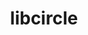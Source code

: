 ---
title: "libcircle"
layout: cache
categories: [package, develop]
meta: {"compilers": ["cce@18.0.0", "gcc@11.4.0", "intel-oneapi-compilers@2025.1.0"], "num_specs": 14, "num_specs_by_stack": {"e4s": 4, "e4s-cray-rhel": 4, "e4s-neoverse-v2": 4, "e4s-oneapi": 2, "root": 14}, "oss": ["rhel8", "ubuntu22.04"], "platforms": ["linux"], "stacks": ["e4s", "e4s-cray-rhel", "e4s-neoverse-v2", "e4s-oneapi", "root"], "targets": ["neoverse_v2", "x86_64_v3"], "versions": ["0.3.0"]}
spec_details: [{"compiler": "cce@18.0.0", "hash": "2emkrfyw53ggcue6ce3cnf7mfhn65p7j", "os": "rhel8", "platform": "linux", "size": "-", "stacks": ["e4s-cray-rhel", "root"], "target": "x86_64_v3", "variants": ["build_system=autotools", "patches:=fd725f5"], "versions": ["0.3.0"]}, {"compiler": "intel-oneapi-compilers@2025.1.0", "hash": "2ja3lmg6phadyltdqfsw5wfj2g3bc4pi", "os": "ubuntu22.04", "platform": "linux", "size": "-", "stacks": ["e4s-oneapi", "root"], "target": "x86_64_v3", "variants": ["build_system=autotools"], "versions": ["0.3.0"]}, {"compiler": "cce@18.0.0", "hash": "4r773xwcdlwgmvl5vwpgbrdoewxmsp5b", "os": "rhel8", "platform": "linux", "size": "-", "stacks": ["e4s-cray-rhel", "root"], "target": "x86_64_v3", "variants": ["build_system=autotools", "patches:=fd725f5"], "versions": ["0.3.0"]}, {"compiler": "gcc@11.4.0", "hash": "dd3py4zr6y2zsde4klntt6kga6zncanj", "os": "ubuntu22.04", "platform": "linux", "size": "-", "stacks": ["e4s-neoverse-v2", "root"], "target": "neoverse_v2", "variants": ["build_system=autotools"], "versions": ["0.3.0"]}, {"compiler": "gcc@11.4.0", "hash": "djfccnu5x265yqxwiirebcxrie2jblo4", "os": "ubuntu22.04", "platform": "linux", "size": "-", "stacks": ["e4s", "root"], "target": "x86_64_v3", "variants": ["build_system=autotools"], "versions": ["0.3.0"]}, {"compiler": "intel-oneapi-compilers@2025.1.0", "hash": "gnegwarwbyero6z23mcxixndyndzlarw", "os": "ubuntu22.04", "platform": "linux", "size": "-", "stacks": ["e4s-oneapi", "root"], "target": "x86_64_v3", "variants": ["build_system=autotools"], "versions": ["0.3.0"]}, {"compiler": "gcc@11.4.0", "hash": "hclfjer2cmx4ndxxge23dogvvuizw7ik", "os": "ubuntu22.04", "platform": "linux", "size": "-", "stacks": ["e4s", "root"], "target": "x86_64_v3", "variants": ["build_system=autotools"], "versions": ["0.3.0"]}, {"compiler": "gcc@11.4.0", "hash": "hsjbiq2mxdvcjotockixc45phjt5uzvn", "os": "ubuntu22.04", "platform": "linux", "size": "-", "stacks": ["e4s-neoverse-v2", "root"], "target": "neoverse_v2", "variants": ["build_system=autotools"], "versions": ["0.3.0"]}, {"compiler": "gcc@11.4.0", "hash": "jffbujotgbekeaskuqenr4d2sdgyexpv", "os": "ubuntu22.04", "platform": "linux", "size": "-", "stacks": ["e4s-neoverse-v2", "root"], "target": "neoverse_v2", "variants": ["build_system=autotools"], "versions": ["0.3.0"]}, {"compiler": "cce@18.0.0", "hash": "o5mzdqmlpfskxmin7idrlj4umeushgla", "os": "rhel8", "platform": "linux", "size": "-", "stacks": ["e4s-cray-rhel", "root"], "target": "x86_64_v3", "variants": ["build_system=autotools", "patches:=fd725f5"], "versions": ["0.3.0"]}, {"compiler": "gcc@11.4.0", "hash": "omvazuege3kcg6umo6rorymvbjfnpueg", "os": "ubuntu22.04", "platform": "linux", "size": "-", "stacks": ["e4s-neoverse-v2", "root"], "target": "neoverse_v2", "variants": ["build_system=autotools"], "versions": ["0.3.0"]}, {"compiler": "cce@18.0.0", "hash": "pfvfd33r6xoqwchf2b3aiwogq4snauwb", "os": "rhel8", "platform": "linux", "size": "-", "stacks": ["e4s-cray-rhel", "root"], "target": "x86_64_v3", "variants": ["build_system=autotools", "patches:=fd725f5"], "versions": ["0.3.0"]}, {"compiler": "gcc@11.4.0", "hash": "rlw4pinoqyrkqk26ovkkuokaevquyvre", "os": "ubuntu22.04", "platform": "linux", "size": "-", "stacks": ["e4s", "root"], "target": "x86_64_v3", "variants": ["build_system=autotools"], "versions": ["0.3.0"]}, {"compiler": "gcc@11.4.0", "hash": "x4okrr6yeldaipi4pgqj2s5x2gy7k6m5", "os": "ubuntu22.04", "platform": "linux", "size": "-", "stacks": ["e4s", "root"], "target": "x86_64_v3", "variants": ["build_system=autotools"], "versions": ["0.3.0"]}]
---